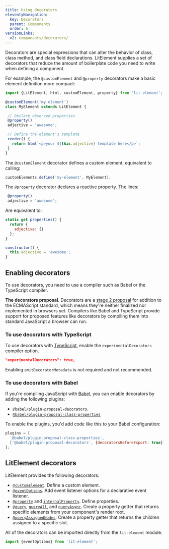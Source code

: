 ```yaml
---
title: Using decorators
eleventyNavigation:
  key: Decorators
  parent: Components
  order: 6
versionLinks:
  v2: components/decorators/
---
```


Decorators are special expressions that can alter the behavior of class, class method, and class field declarations. LitElement supplies a set of decorators that reduce the amount of boilerplate code you need to write when defining a component.

For example, the `@customElement` and `@property` decorators make a basic element definition more compact:

```js
import {LitElement, html, customElement, property} from 'lit-element';

@customElement('my-element')
class MyElement extends LitElement {

 // Declare observed properties
 @property()
 adjective = 'awesome';

 // Define the element's template
 render() {
   return html`<p>your ${this.adjective} template here</p>`;
 }
}
```

The `@customElement` decorator defines a custom element, equivalent to calling:

```js
customElements.define('my-element', MyElement);
```

The `@property` decorator declares a reactive property. The lines:

```js
 @property()
 adjective = 'awesome';
```

Are equivalent to:

```js
static get properties() {
  return {
    adjective: {}
  };
}

constructor() {
  this.adjective = 'awesome';
}
```

## Enabling decorators

To use decorators, you need to use a compiler such as Babel or the TypeScript compiler.

<div class="alert alert-info">

**The decorators proposal**. Decorators are a <a href="https://github.com/tc39/proposal-decorators" target="_blank" rel="noopener">stage 2 proposal</a> for addition to the ECMAScript standard, which means they're neither finalized nor implemented in browsers yet. Compilers like Babel and TypeScript provide support for proposed features like decorators by compiling them into standard JavaScript a browser can run.

</div>

### To use decorators with TypeScript

To use decorators with <a href="https://www.typescriptlang.org/docs/handbook/decorators.html" target="_blank" rel="noopener">TypeScript</a>, enable the `experimentalDecorators` compiler option.

```json
"experimentalDecorators": true,
```

Enabling `emitDecoratorMetadata` is not required and not recommended.

### To use decorators with Babel

If you're compiling JavaScript with <a href="https://babeljs.io/docs/en/" target="_blank" rel="noopener">Babel</a>, you can enable decorators by adding  the following plugins:

*   <a href="https://babeljs.io/docs/en/babel-plugin-proposal-decorators" target="_blank" rel="noopener">`@babel/plugin-proposal-decorators`</a>.
*   <a href="https://babeljs.io/docs/en/babel-plugin-proposal-class-properties" target="_blank" rel="noopener">`@babel/plugin-proposal-class-properties`</a>

To enable the plugins, you'd add code like this to your Babel configuration:

```js
plugins = [
  '@babel/plugin-proposal-class-properties',
  ['@babel/plugin-proposal-decorators', {decoratorsBeforeExport: true}],
];
```

## LitElement decorators

LitElement provides the following decorators:

*   [`@customElement`](https://lit-element.polymer-project.org/api/modules/_lit_element_.html#customelement). Define a custom element.
*   [`@eventOptions`](https://lit-element.polymer-project.org/api/modules/_lit_element_.html#eventoptions). Add event listener options for a declarative event listener.
*   [`@property`](https://lit-element.polymer-project.org/api/modules/_lit_element_.html#property) and [`internalProperty`](https://lit-element.polymer-project.org/api/modules/_lit_element_.html#internalproperty). Define properties.
*   [`@query`](https://lit-element.polymer-project.org/api/modules/_lit_element_.html#query), [`queryAll`](https://lit-element.polymer-project.org/api/modules/_lit_element_.html#queryAll), and [`queryAsync`](https://lit-element.polymer-project.org/api/modules/_lit_element_.html#queryAsync). Create a property getter that returns specific elements from your component's render root.
*   [`@queryAssignedNodes`](https://lit-element.polymer-project.org/api/modules/_lit_element_.html#queryAssignedNodes). Create a property getter that returns the children assigned to a specific slot.


All of the decorators can be imported directly from the <code>lit-element</code> module.

```js
import {eventOptions} from 'lit-element';
```
